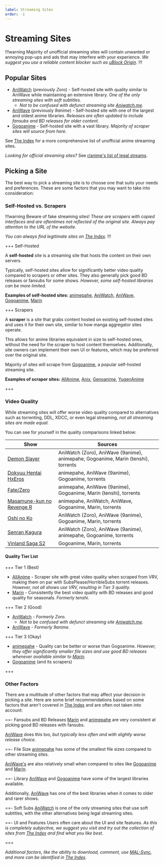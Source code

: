 ```yaml
---
label: Streaming Sites
order: -1
---
```


# Streaming Sites

!!!warning
Majority of unofficial streaming sites will contain unwanted or annoying pop-ups and ads that may interfere with your experience. *We suggest you use a reliable content blocker such as [uBlock Origin](https://ublockorigin.com).*
!!!

## Popular Sites

- [AniWatch](https://aniwatch.to) (previously *Zoro*) - Self-hosted site with quality similar to AniWave while maintaining an extensive library. *One of the only streaming sites with soft subtitles.*
  - *Not to be confused with defunct streaming site [Aniwatch.me](https://aniwatch.me).*
- [AniWave](https://aniwave.to) (previously *9anime*) - Self-hosted site with one of the largest and oldest anime libraries. *Releases are often updated to include fansubs and BD releases for older content.*
- [Gogoanime](https://gogoanime.lu) - Self-hosted site with a vast library. *Majority of scraper sites will source from here.*

See [The Index](https://theindex.moe) for a more comprehensive list of unofficial anime streaming sites.

*Looking for official streaming sites?* See [r/anime's list of legal streams](https://www.reddit.com/r/anime/wiki/legal_streams).

## Picking a Site

The best way to pick a streaming site is to choose one that suits your needs and preferences. These are some factors that you may want to take into consideration:

### Self-Hosted vs. Scrapers

!!!warning
Beware of fake streaming sites! *These are scrapers with copied interfaces and are oftentimes not reflected of the original site. Always pay attention to the URL of the website.*

*You can always find legitimate sites on [The Index](https://theindex.moe).*
!!!

+++ Self-Hosted

A **self-hosted** site is a streaming site that hosts the content on their own servers.

Typically, self-hosted sites allow for significantly better video quality compared to scrapers or other sites. They also generally pick good BD releases or fansubs for some shows. *However, some self-hosted libraries can be more limited.*

**Examples of self-hosted sites:** [animepahe](https://animepahe.com), [AniWatch](https://aniwatch.to), [AniWave](https://aniwave.to), [Gogoanime](https://gogoanime.lu), [Marin](https://marin.moe)

+++ Scrapers

A **scraper** is a site that grabs content hosted on existing self-hosted sites and uses it for their own site, similar to how manga aggregator sites operate.

This allows for anime libraries equivalent in size to self-hosted ones, without the need for the scraper to host content themselves. Additionally, site owners can implement their own UI or features, which may be preferred over the original site.

Majority of sites will scrape from [Gogoanime](https://gogoanime.lu), a popular self-hosted streaming site.

**Examples of scraper sites:** [AllAnime](https://allanime.to), [Anix](https://anix.to), [Genoanime](https://genoanime.com), [YugenAnime](https://yugenanime.tv)

+++

### Video Quality

While streaming sites will offer worse video quality compared to alternatives such as torrenting, DDL, XDCC, or even legal streaming, *not all streaming sites are made equal.*

You can see for yourself in the quality comparisons linked below:

Show                                                      | Sources
----------------------------------------------------------|------------------------------------------------------------------------------------
[Demon Slayer](https://slow.pics/c/pjYaqdnr)              | AniWatch (Zoro), AniWave (9anime), animepahe, Gogoanime, Marin (tenshi), torrents
[Dokyuu Hentai HxEros](https://slow.pics/c/PZRxqAsh)      | animepahe, AniWave (9anime), Gogoanime, torrents
[Fate/Zero](https://slow.pics/c/1LNZtDzm)                 | animepahe, AniWave (9anime), Gogoanime, Marin (tenshi), torrents
[Masamune-kun no Revenge R](https://slow.pics/c/rj3QjRMA) | animepahe, AniWatch, AniWave, Gogoanime, Marin, torrents
[Oshi no Ko](https://slow.pics/c/6HqApHsn)                | AniWatch (Zoro), AniWave (9anime), Gogoanime, Marin, torrents
[Senran Kagura](https://slow.pics/c/QLtX61qx)             | AniWatch (Zoro), AniWave (9anime), animepahe, Gogoanime, torrents
[Vinland Saga S2](https://slow.pics/c/GjhwBwo3)           | Gogoanime, Marin, torrents

#### Quality Tier List

+++ Tier 1 (Best)

- [AllAnime](https://allanime.to) - Scraper site with great video quality when scraped from VRV, making them on par with SubsPlease/HorribleSubs torrent releases. *However, not all shows use VRV, resulting in Tier 3 quality.*
- [Marin](https://marin.moe) - Consistently the best video quality with BD releases and good quality for seasonals. *Formerly tenshi.*

+++ Tier 2 (Good)

- [AniWatch](https://aniwatch.to) - *Formerly Zoro.*
  - *Not to be confused with defunct streaming site [Aniwatch.me](https://aniwatch.me).*
- [AniWave](https://aniwave.to) - *Formerly 9anime.*

+++ Tier 3 (Okay)

- [animepahe](https://animepahe.com) - Quality can be better or worse than Gogoanime. *However, they offer significantly smaller file sizes and use good BD releases whenever available similar to [Marin](https://marin.moe).*
- [Gogoanime](https://gogoanime.lu) (and its scrapers)

+++

### Other Factors

There are a multitude of other factors that may affect your decision in picking a site. Here are some brief recommendations based on some factors that aren't covered in [The Index](https://theindex.moe) and are often not taken into account:

==- Fansubs and BD Releases
[Marin](https://marin.moe) and [animepahe](https://animepahe.com) are very consistent at picking good BD releases with fansubs.

[AniWave](https://aniwave.to) does this too, *but typically less often and with slightly worse release choice.*

==- File Size
[animepahe](https://animepahe.com) has some of the smallest file sizes compared to other streaming sites.

[AniWave's](https://aniwave.to) are also relatively small when compared to sites like [Gogoanime](https://gogoanime.lu) and [Marin](https://marin.moe).

==- Library
[AniWave](https://aniwave.to) and [Gogoanime](https://gogoanime.lu) have some of the largest libraries available.

Additionally, [AniWave](https://aniwave.to) has one of the best libraries when it comes to older and rarer shows.

==- Soft Subs
[AniWatch](https://aniwatch.to) is one of the only streaming sites that use soft subtitles, with the other alternatives being legal streaming sites.

==- UI and Features
Users often care about the UI and site features. *As this is completely subjective, we suggest you visit and try out the collection of sites from [The Index](https://theindex.moe) and find what you like best.*

===

*Additional factors, like the ability to download, comment, use [MAL-Sync](https://malsync.moe), and more can be identified in [The Index](https://theindex.moe).*
